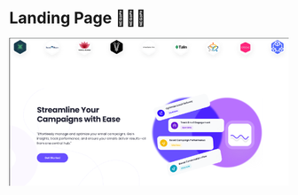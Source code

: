 # Landing Page 🌠🍀👑



![Dashboard Image](https://github.com/sarim-sam/Landing-page/blob/main/public/Home.png)
